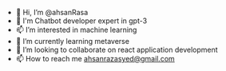 - 👋 Hi, I’m @ahsanRasa
- 👀 I'm Chatbot developer expert in gpt-3
- 📫 I’m interested in machine learning
- 🌱 I’m currently learning metaverse 
- 💞️ I’m looking to collaborate on react application development 
- 📫 How to reach me ahsanrazasyed@gmail.com 

<!---
ahsan3219/ahsan3219 is a ✨ special ✨ repository because its `README.md` (this file) appears on your GitHub profile.
You can click the Preview link to take a look at your changes.
--->

